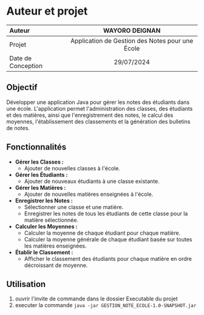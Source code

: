 # Auteur et projet 
  | Auteur | WAYORO DEIGNAN | 
  | :--- | :----: |
  | Projet |  Application de Gestion des Notes pour une École |
  | Date de Conception |  29/07/2024 |



## Objectif

Développer une application Java pour gérer les notes des étudiants dans une école. L'application permet l'administration des classes, des étudiants et des matières, ainsi que l'enregistrement des notes, le calcul des moyennes, l'établissement des classements et la génération des bulletins de notes.

## Fonctionnalités

- **Gérer les Classes :**
  - Ajouter de nouvelles classes à l'école.
- **Gérer les Étudiants :**
  - Ajouter de nouveaux étudiants à une classe existante.
- **Gérer les Matières :**
  - Ajouter de nouvelles matières enseignées à l'école.
- **Enregistrer les Notes :**
  - Sélectionner une classe et une matière.
  - Enregistrer les notes de tous les étudiants de cette classe pour la matière sélectionnée.
- **Calculer les Moyennes :**
  - Calculer la moyenne de chaque étudiant pour chaque matière.
  - Calculer la moyenne générale de chaque étudiant basée sur toutes les matières enseignées.
- **Établir le Classement :**
  - Afficher le classement des étudiants pour chaque matière en ordre décroissant de moyenne.

## Utilisation
1. ouvrir l'invite de commande dans le dossier  Executable du projet
2. executer la commande 
`java -jar GESTION_NOTE_ECOLE-1.0-SNAPSHOT.jar`
    
